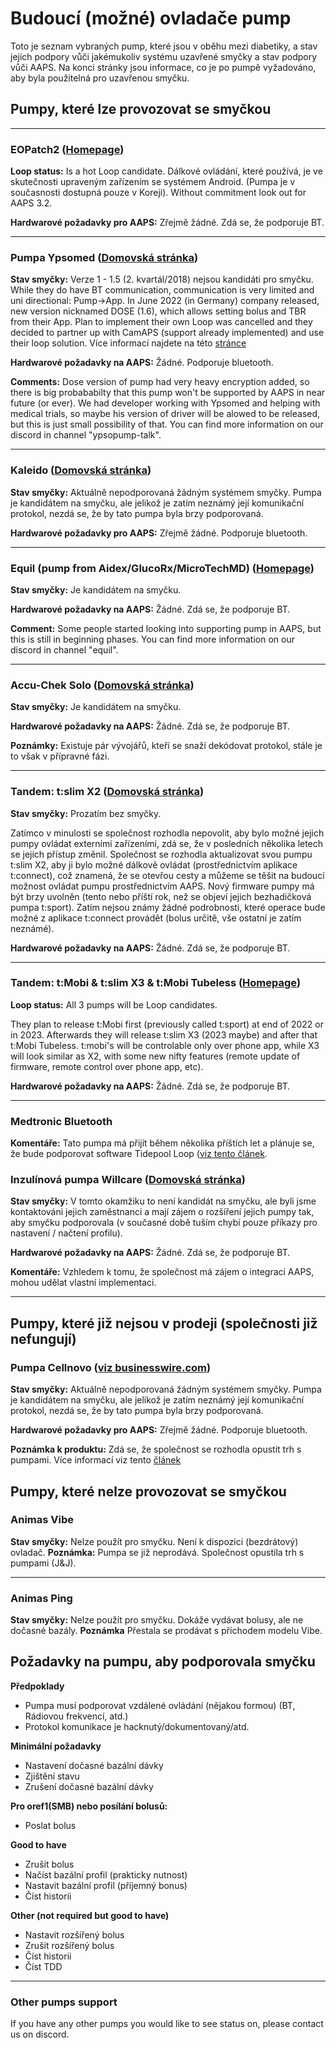 # Budoucí (možné) ovladače pump

Toto je seznam vybraných pump, které jsou v oběhu mezi diabetiky, a stav jejich podpory vůči jakémukoliv systému uzavřené smyčky a stav podpory vůči AAPS. Na konci stránky jsou informace, co je po pumpě vyžadováno, aby byla použitelná pro uzavřenou smyčku.

## Pumpy, které lze provozovat se smyčkou

* * *

### EOPatch2 ([Homepage](http://www.eoflow.com/eng/main/main.html))

**Loop status:** Is a hot Loop candidate. Dálkové ovládání, které používá, je ve skutečnosti upraveným zařízením se systémem Android. (Pumpa je v současnosti dostupná pouze v Koreji). Without commitment look out for AAPS 3.2.

**Hardwarové požadavky pro AAPS:** Zřejmě žádné. Zdá se, že podporuje BT.

* * *

### Pumpa Ypsomed ([Domovská stránka](https://www.ypsomed.com/en/diabetes-care-mylife.html))

**Stav smyčky:** Verze 1 - 1.5 (2. kvartál/2018) nejsou kandidáti pro smyčku. While they do have BT communication, communication is very limited and uni directional: Pump->App. In June 2022 (in Germany) company released, new version nicknamed DOSE (1.6), which allows setting bolus and TBR from their App. Plan to implement their own Loop was cancelled and they decided to partner up with CamAPS (support already implemented) and use their loop solution. Více informací najdete na této [stránce](https://www.mylife-diabetescare.com/en/loop-program.html)

**Hardwarové požadavky na AAPS:** Žádné. Podporuje bluetooth.

**Comments:** Dose version of pump had very heavy encryption added, so there is big probababilty that this pump won't be supported by AAPS in near future (or ever). We had developer working with Ypsomed and helping with medical trials, so maybe his version of driver will be alowed to be released, but this is just small possibility of that. You can find more information on our discord in channel "ypsopump-talk".

* * *

### Kaleido ([Domovská stránka](https://www.hellokaleido.com/))

**Stav smyčky:** Aktuálně nepodporovaná žádným systémem smyčky. Pumpa je kandidátem na smyčku, ale jelikož je zatím neznámý její komunikační protokol, nezdá se, že by tato pumpa byla brzy podporovaná.

**Hardwarové požadavky pro AAPS:** Zřejmě žádné. Podporuje bluetooth.

* * *

### Equil (pump from Aidex/GlucoRx/MicroTechMD) ([Homepage](https://www.glucorx.ie/glucorx-equil/))

**Stav smyčky:** Je kandidátem na smyčku.

**Hardwarové požadavky na AAPS:** Žádné. Zdá se, že podporuje BT.

**Comment:** Some people started looking into supporting pump in AAPS, but this is still in beginning phases. You can find more information on our discord in channel "equil".

* * *

### Accu-Chek Solo ([Domovská stránka](https://www.roche.com/media/releases/med-cor-2018-07-23.htm))

**Stav smyčky:** Je kandidátem na smyčku.

**Hardwarové požadavky na AAPS:** Žádné. Zdá se, že podporuje BT.

**Poznámky:** Existuje pár vývojářů, kteří se snaží dekódovat protokol, stále je to však v přípravné fázi.

* * *

### Tandem: t:slim X2 ([Domovská stránka](https://www.tandemdiabetes.com/))

**Stav smyčky:** Prozatím bez smyčky.

Zatímco v minulosti se společnost rozhodla nepovolit, aby bylo možné jejich pumpy ovládat externími zařízeními, zdá se, že v posledních několika letech se jejich přístup změnil. Společnost se rozhodla aktualizovat svou pumpu t:slim X2, aby ji bylo možné dálkově ovládat (prostřednictvím aplikace t:connect), což znamená, že se otevřou cesty a můžeme se těšit na budoucí možnost ovládat pumpu prostřednictvím AAPS. Nový firmware pumpy má být brzy uvolněn (tento nebo příští rok, než se objeví jejich bezhadičková pumpa t:sport). Zatím nejsou známy žádné podrobnosti, které operace bude možné z aplikace t:connect provádět (bolus určitě, vše ostatní je zatím neznámé).

**Hardwarové požadavky na AAPS:** Žádné. Zdá se, že podporuje BT.

* * *

### Tandem: t:Mobi & t:slim X3 & t:Mobi Tubeless ([Homepage](https://www.tandemdiabetes.com/about-us/pipeline))

**Loop status:** All 3 pumps will be Loop candidates.

They plan to release t:Mobi first (previously called t:sport) at end of 2022 or in 2023. Afterwards they will release t:slim X3 (2023 maybe) and after that t:Mobi Tubeless. t:mobi's will be controlable only over phone app, while X3 will look similar as X2, with some new nifty features (remote update of firmware, remote control over phone app, etc).

**Hardwarové požadavky na AAPS:** Žádné. Zdá se, že podporuje BT.

* * *

### Medtronic Bluetooth

**Komentáře:** Tato pumpa má přijít během několika příštích let a plánuje se, že bude podporovat software Tidepool Loop ([viz tento článek](https://www.tidepool.org/blog/tidepool-loop-medtronic-collaboration).

### Inzulínová pumpa Willcare ([Domovská stránka](http://shinmyungmedi.com/en/))

**Stav smyčky:** V tomto okamžiku to není kandidát na smyčku, ale byli jsme kontaktováni jejich zaměstnanci a mají zájem o rozšíření jejich pumpy tak, aby smyčku podporovala (v současné době tuším chybí pouze příkazy pro nastavení / načtení profilu).

**Hardwarové požadavky na AAPS:** Žádné. Zdá se, že podporuje BT.

**Komentáře:** Vzhledem k tomu, že společnost má zájem o integraci AAPS, mohou udělat vlastní implementaci.

* * *

## Pumpy, které již nejsou v prodeji (společnosti již nefungují)

### Pumpa Cellnovo ([viz businesswire.com](https://www.businesswire.com/news/home/20190328005829/en/Cellnovo-Stops-Manufacturing-and-Commercial-Operations))

**Stav smyčky:** Aktuálně nepodporovaná žádným systémem smyčky. Pumpa je kandidátem na smyčku, ale jelikož je zatím neznámý její komunikační protokol, nezdá se, že by tato pumpa byla brzy podporovaná.

**Hardwarové požadavky pro AAPS:** Zřejmě žádné. Podporuje bluetooth.

**Poznámka k produktu:** Zdá se, že společnost se rozhodla opustit trh s pumpami. Více informací viz tento [článek](https://diabetogenic.wordpress.com/2019/04/01/and-then-cellnovo-disappeared/?fbclid=IwAR12Ow6gVbEOuD1zw7aNjBwqj5_aPkPipteHY1VHBvT3mchlH2y7Us6ZeAU)

## Pumpy, které nelze provozovat se smyčkou

### Animas Vibe

**Stav smyčky:** Nelze použít pro smyčku. Není k dispozici (bezdrátový) ovladač. **Poznámka:** Pumpa se již neprodává. Společnost opustila trh s pumpami (J&J).

* * *

### Animas Ping

**Stav smyčky:** Nelze použít pro smyčku. Dokáže vydávat bolusy, ale ne dočasné bazály. **Poznámka** Přestala se prodávat s příchodem modelu Vibe.

## Požadavky na pumpu, aby podporovala smyčku

**Předpoklady**

- Pumpa musí podporovat vzdálené ovládání (nějakou formou) (BT, Rádiovou frekvencí, atd.)
- Protokol komunikace je hacknutý/dokumentovaný/atd.

**Minimální požadavky**

- Nastavení dočasné bazální dávky
- Zjištění stavu
- Zrušení dočasné bazální dávky

**Pro oref1(SMB) nebo posílání bolusů:**

- Poslat bolus

**Good to have**

- Zrušit bolus
- Načíst bazální profil (prakticky nutnost)
- Nastavit bazální profil (příjemný bonus)
- Číst historii 

**Other (not required but good to have)**

- Nastavit rozšířený bolus
- Zrušit rozšířený bolus
- Číst historii
- Číst TDD

* * *

### Other pumps support

If you have any other pumps you would like to see status on, please contact us on discord.